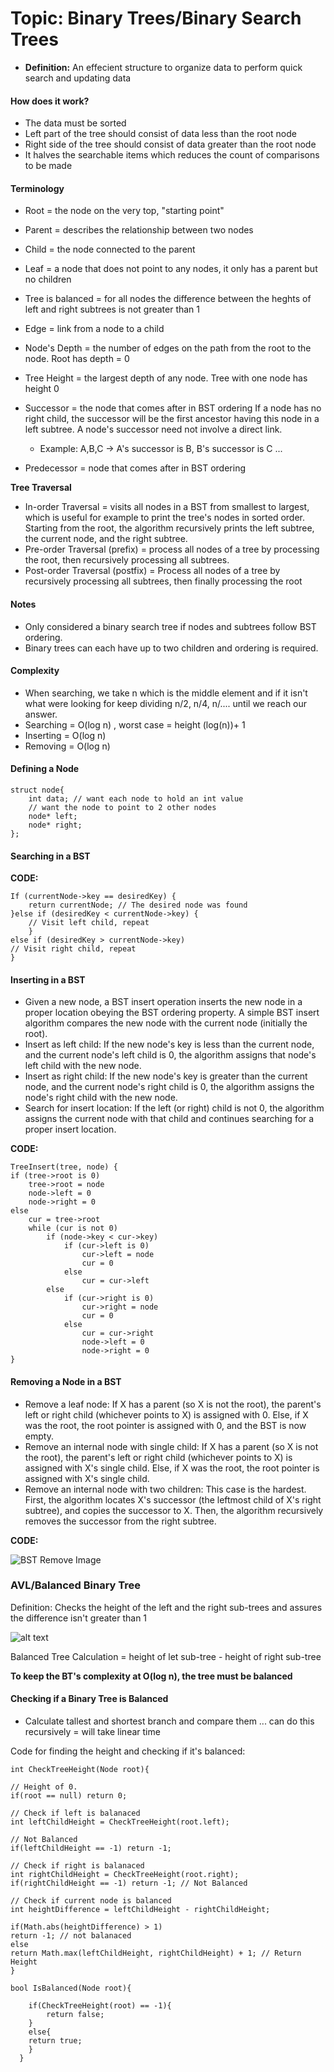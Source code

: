 # Topic: Binary Trees/Binary Search Trees

- **Definition:** An effecient structure to organize data to perform quick search and updating data

#### **How does it work?**
- The data must be sorted
- Left part of the tree should consist of data less than the root node
- Right side of the tree should consist of data greater than the root node
- It halves the searchable items which reduces the count of comparisons to be made

#### **Terminology**

- Root = the node on the very top, "starting point"
- Parent = describes the relationship between two nodes
- Child = the node connected to the parent
- Leaf = a node that does not point to any nodes, it only has a parent but no children
- Tree is balanced = for all nodes the difference between the heghts of left and right subtrees is not greater than 1
- Edge = link from a node to a child
- Node's Depth = the number of edges on the path from the root to the node. Root has depth = 0
- Tree Height = the largest depth of any node. Tree with one node has height 0

- Successor = the node that comes after in BST ordering
If a node has no right child, the successor will be the first ancestor having this node in a left subtree. A node's successor need not involve a direct link.
    - Example: A,B,C -> A's successor is B, B's successor is C ...
- Predecessor = node that comes after in BST ordering

**Tree Traversal**

- In-order Traversal = visits all nodes in a BST from smallest to largest, which is useful for example to print the tree's nodes in sorted order. Starting from the root, the algorithm recursively prints the left subtree, the current node, and the right subtree.
- Pre-order Traversal (prefix) = process all nodes of a tree by processing the root, then recursively processing all subtrees.
- Post-order Traversal (postfix) = Process all nodes of a tree by recursively processing all subtrees, then finally processing the root

#### **Notes**
- Only considered a binary search tree if nodes and subtrees follow BST ordering.
- Binary trees can each have up to two children and ordering is required.

#### **Complexity**

- When searching, we take n which is the middle element and if it isn't what were looking for keep dividing n/2, n/4, n/.... until we reach our answer.
- Searching = O(log n) , worst case = height (log(n))+ 1
- Inserting = O(log n)
- Removing = O(log n)

#### **Defining a Node**

    struct node{
        int data; // want each node to hold an int value
        // want the node to point to 2 other nodes
        node* left;
        node* right;
    };

#### **Searching in a BST**

**CODE:**

    If (currentNode->key == desiredKey) {
        return currentNode; // The desired node was found
    }else if (desiredKey < currentNode->key) {
        // Visit left child, repeat
        }
    else if (desiredKey > currentNode->key)
    // Visit right child, repeat
    }

#### **Inserting in a BST**
- Given a new node, a BST insert operation inserts the new node in a proper location obeying the BST ordering property. A simple BST insert algorithm compares the new node with the current node (initially the root).
- Insert as left child: If the new node's key is less than the current node, and the current node's left child is 0, the algorithm assigns that node's left child with the new node.
- Insert as right child: If the new node's key is greater than the current node, and the current node's right child is 0, the algorithm assigns the node's right child with the new node.
- Search for insert location: If the left (or right) child is not 0, the algorithm assigns the current node with that child and continues searching for a proper insert location.

**CODE:**

    TreeInsert(tree, node) {
    if (tree->root is 0)
        tree->root = node
        node->left = 0
        node->right = 0
    else
        cur = tree->root
        while (cur is not 0)
            if (node->key < cur->key)
                if (cur->left is 0)
                    cur->left = node
                    cur = 0
                else
                    cur = cur->left
            else
                if (cur->right is 0)
                    cur->right = node
                    cur = 0
                else
                    cur = cur->right
                    node->left = 0
                    node->right = 0
    }
    
#### **Removing a Node in a BST**

- Remove a leaf node: If X has a parent (so X is not the root), the parent's left or right child (whichever points to X) is assigned with 0. Else, if X was the root, the root pointer is assigned with 0, and the BST is now empty.
- Remove an internal node with single child: If X has a parent (so X is not the root), the parent's left or right child (whichever points to X) is assigned with X's single child. Else, if X was the root, the root pointer is assigned with X's single child.
- Remove an internal node with two children: This case is the hardest. First, the algorithm locates X's successor (the leftmost child of X's right subtree), and copies the successor to X. Then, the algorithm recursively removes the successor from the right subtree.

**CODE:**

![BST Remove Image](https://github.com/R-Ligier/C-Practice/blob/master/BSTRemove.png "BST Remove Image")

### AVL/Balanced Binary Tree

Definition: Checks the height of the left and the right sub-trees and assures the difference isn't greater than 1

![alt text](https://github.com/R-Ligier/C-Practice/blob/master/AVLTree.png "AVL Tree image")

Balanced Tree Calculation = height of let sub-tree - height of right sub-tree

**To keep the BT's complexity at O(log n), the tree must be balanced**

#### **Checking if a Binary Tree is Balanced**

- Calculate tallest and shortest branch and compare them ... can do this recursively = will take linear time

Code for finding the height and checking if it's balanced:

    int CheckTreeHeight(Node root){

	// Height of 0.
	if(root == null) return 0;
	
	// Check if left is balanaced
	int leftChildHeight = CheckTreeHeight(root.left);
	
	// Not Balanced
	if(leftChildHeight == -1) return -1; 

	// Check if right is balanaced
	int rightChildHeight = CheckTreeHeight(root.right);
	if(rightChildHeight == -1) return -1; // Not Balanced
	
	// Check if current node is balanced
	int heightDifference = leftChildHeight - rightChildHeight;
	
	if(Math.abs(heightDifference) > 1)
	return -1; // not balanaced
	else
	return Math.max(leftChildHeight, rightChildHeight) + 1; // Return Height
    }

    bool IsBalanced(Node root){

        if(CheckTreeHeight(root) == -1){
            return false;
        }
        else{
        return true;
  	    }
      }

